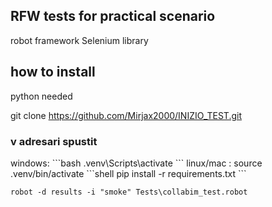 ## RFW tests for practical scenario ##
robot framework
Selenium library

## how to install ##
python needed

git clone https://github.com/Mirjax2000/INIZIO_TEST.git

<h3>v adresari spustit</h3> 
windows: 
```bash
.venv\Scripts\activate
```
linux/mac : source .venv/bin/activate
```shell
pip install -r requirements.txt
```

```shell
robot -d results -i "smoke" Tests\collabim_test.robot  
```


